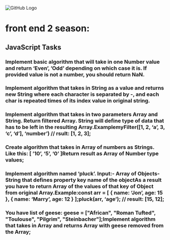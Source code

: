 ﻿![GitHub Logo](images/banana.gif)

# front end 2 season:




## JavaScript Tasks

### Implement basic algorithm that will take in one Number value and return ‘Even’, ’Odd’ depending on which case it is. If provided value is not a number, you should return NaN.

### Implement algorithm that takes in String as a value and returns new String where each character is separated by -, and each char is repeated times of its index value in original string.

### Implement algorithm that takes in two parameters Array and String. Return filtered Array. String will define type of data that has to be left in the resulting Array.ExamplemyFilter([1, 2, ‘a’, 3, ‘c’, ‘d’], ‘number’) // rsult: [1, 2, 3];

### Create algorithm that takes in Array of numbers as Strings. Like this: [ ’10’, ‘5’, ‘0’ ]Return result as Array of Number type values;

### Implement algorithm named ‘pluck’. Input:- Array of Objects- String that defines property key name of the objectAs a result you have to return Array of the values of that key of Object from original Array.Example:const arr = [ { name: ‘Jon’, age: 15 }, { name: ‘Marry’, age: 12 } ];pluck(arr, ‘age’); // result: [15, 12];

### You have list of geese: geese = ["African", "Roman Tufted", "Toulouse", "Pilgrim", "Steinbacher"];Implement algorithm that takes in Array and returns Array with geese removed from the Array;